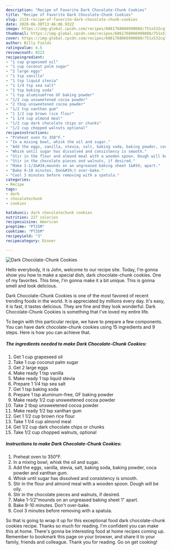 ```yaml
---
description: "Recipe of Favorite Dark Chocolate-Chunk Cookies"
title: "Recipe of Favorite Dark Chocolate-Chunk Cookies"
slug: 2124-recipe-of-favorite-dark-chocolate-chunk-cookies
date: 2020-06-30T13:46:06.932Z
image: https://img-global.cpcdn.com/recipes/6061768066990080/751x532cq70/dark-chocolate-chunk-cookies-recipe-main-photo.jpg
thumbnail: https://img-global.cpcdn.com/recipes/6061768066990080/751x532cq70/dark-chocolate-chunk-cookies-recipe-main-photo.jpg
cover: https://img-global.cpcdn.com/recipes/6061768066990080/751x532cq70/dark-chocolate-chunk-cookies-recipe-main-photo.jpg
author: Billy Fields
ratingvalue: 4.5
reviewcount: 8223
recipeingredient:
- "1 cup grapeseed oil"
- "1 cup coconut palm sugar"
- "2 large eggs"
- "1 tsp vanilla"
- "1 tsp liquid stevia"
- "1 1/4 tsp sea salt"
- "1 tsp baking soda"
- "1 tsp aluminumfree GF baking powder"
- "1/2 cup unsweetened cocoa powder"
- "2 tbsp unsweetened cocoa powder"
- "1/2 tsp xanthan gum"
- "1 1/2 cup brown rice flour"
- "1 1/4 cup almond meal"
- "1/2 cup dark chocolate chips or chunks"
- "1/2 cup chopped walnuts optional"
recipeinstructions:
- "Preheat oven to 350°F."
- "In a mixing bowl, whisk the oil and sugar."
- "Add the eggs, vanilla, stevia, salt, baking soda, baking powder, coca powder and xanthan gum."
- "Whisk until sugar has dissolved and consistency is smooth."
- "Stir in the flour and almond meal with a wooden spoon. Dough will be oily."
- "Stir in the chocolate pieces and walnuts, if desired."
- "Make 1-1/2&#34;mounds on an ungreased baking sheet 1&#34; apart."
- "Bake 9-10 minutes. Don&#39;t over-bake."
- "Cool 3 minutes before removing with a spatula."
categories:
- Recipe
tags:
- dark
- chocolatechunk
- cookies

katakunci: dark chocolatechunk cookies 
nutrition: 227 calories
recipecuisine: American
preptime: "PT25M"
cooktime: "PT35M"
recipeyield: "3"
recipecategory: Dinner

---
```



![Dark Chocolate-Chunk Cookies](https://img-global.cpcdn.com/recipes/6061768066990080/751x532cq70/dark-chocolate-chunk-cookies-recipe-main-photo.jpg)

Hello everybody, it is John, welcome to our recipe site. Today, I'm gonna show you how to make a special dish, dark chocolate-chunk cookies. One of my favorites. This time, I'm gonna make it a bit unique. This is gonna smell and look delicious.

Dark Chocolate-Chunk Cookies is one of the most favored of recent trending foods in the world. It is appreciated by millions every day. It's easy, it is fast, it tastes delicious. They are fine and they look wonderful. Dark Chocolate-Chunk Cookies is something that I've loved my entire life.




To begin with this particular recipe, we have to prepare a few components. You can have dark chocolate-chunk cookies using 15 ingredients and 9 steps. Here is how you can achieve that.

<!--inarticleads1-->

##### The ingredients needed to make Dark Chocolate-Chunk Cookies:

1. Get 1 cup grapeseed oil
1. Take 1 cup coconut palm sugar
1. Get 2 large eggs
1. Make ready 1 tsp vanilla
1. Make ready 1 tsp liquid stevia
1. Prepare 1 1/4 tsp sea salt
1. Get 1 tsp baking soda
1. Prepare 1 tsp aluminum-free, GF baking powder
1. Make ready 1/2 cup unsweetened cocoa powder
1. Take 2 tbsp unsweetened cocoa powder
1. Make ready 1/2 tsp xanthan gum
1. Get 1 1/2 cup brown rice flour
1. Take 1 1/4 cup almond meal
1. Get 1/2 cup dark chocolate chips or chunks
1. Take 1/2 cup chopped walnuts, optional




<!--inarticleads2-->

##### Instructions to make Dark Chocolate-Chunk Cookies:

1. Preheat oven to 350°F.
1. In a mixing bowl, whisk the oil and sugar.
1. Add the eggs, vanilla, stevia, salt, baking soda, baking powder, coca powder and xanthan gum.
1. Whisk until sugar has dissolved and consistency is smooth.
1. Stir in the flour and almond meal with a wooden spoon. Dough will be oily.
1. Stir in the chocolate pieces and walnuts, if desired.
1. Make 1-1/2&#34;mounds on an ungreased baking sheet 1&#34; apart.
1. Bake 9-10 minutes. Don&#39;t over-bake.
1. Cool 3 minutes before removing with a spatula.




So that is going to wrap it up for this exceptional food dark chocolate-chunk cookies recipe. Thanks so much for reading. I'm confident you can make this at home. There's gonna be interesting food at home recipes coming up. Remember to bookmark this page on your browser, and share it to your family, friends and colleague. Thank you for reading. Go on get cooking!
